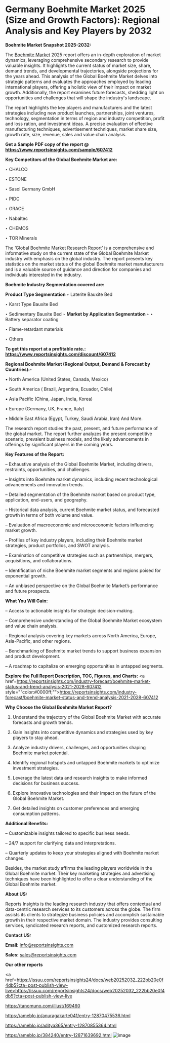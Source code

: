 # Germany Boehmite Market 2025 (Size and Growth Factors): Regional Analysis and Key Players by 2032

<strong>Boehmite Market Snapshot 2025-2032:</strong>

The <a href=https://www.reportsinsights.com/sample/607412>Boehmite Market</a> 2025 report offers an in-depth exploration of market dynamics, leveraging comprehensive secondary research to provide valuable insights. It highlights the current status of market size, share, demand trends, and developmental trajectories, alongside projections for the years ahead. This analysis of the Global Boehmite Market delves into strategic patterns and evaluates the approaches employed by leading international players, offering a holistic view of their impact on market growth. Additionally, the report examines future forecasts, shedding light on opportunities and challenges that will shape the industry's landscape.

The report highlights the key players and manufacturers and the latest strategies including new product launches, partnerships, joint ventures, technology, segmentation in terms of region and industry competition, profit and loss ration, and investment ideas. A precise evaluation of effective manufacturing techniques, advertisement techniques, market share size, growth rate, size, revenue, sales and value chain analysis.

<strong>Get a Sample PDF copy of the report @ <a href=https://www.reportsinsights.com/sample/607412 style=color:#0000ff;>https://www.reportsinsights.com/sample/607412</a></strong>

<strong>Key Competitors of the Global Boehmite Market are:</strong>

‣ CHALCO

‣ ESTONE

‣ Sasol Germany GmbH

‣ PIDC

‣ GRACE

‣ Nabaltec

‣ CHEMOS

‣ TOR Minerals

The ‘Global Boehmite Market Research Report’ is a comprehensive and informative study on the current state of the Global Boehmite Market industry with emphasis on the global industry. The report presents key statistics on the market status of the global Boehmite market manufacturers and is a valuable source of guidance and direction for companies and individuals interested in the industry.

<strong>Boehmite Industry Segmentation covered are:</strong>

<strong>Product Type Segmentation</strong>
‣
Laterite Bauxite Bed

‣ Karst Type Bauxite Bed

‣ Sedimentary Bauxite Bed
‣ 
<strong>Market by Application Segmentation</strong>
‣
‣  Battery separator coating

‣ Flame-retardant materials

‣ Others

<strong>To get this report at a profitable rate.: <a href=https://www.reportsinsights.com/discount/607412 style=color:#0000ff;>https://www.reportsinsights.com/discount/607412</a></strong>

<strong>Regional Boehmite Market (Regional Output, Demand &amp; Forecast by Countries):-</strong>

• North America (United States, Canada, Mexico)

• South America ( Brazil, Argentina, Ecuador, Chile)

• Asia Pacific (China, Japan, India, Korea)

• Europe (Germany, UK, France, Italy)

• Middle East Africa (Egypt, Turkey, Saudi Arabia, Iran) And More.

The research report studies the past, present, and future performance of the global market. The report further analyzes the present competitive scenario, prevalent business models, and the likely advancements in offerings by significant players in the coming years.

<strong>Key Features of the Report:</strong>

– Exhaustive analysis of the Global Boehmite Market, including drivers, restraints, opportunities, and challenges.

– Insights into Boehmite market dynamics, including recent technological advancements and innovation trends.

– Detailed segmentation of the Boehmite market based on product type, application, end-users, and geography.

– Historical data analysis, current Boehmite market status, and forecasted growth in terms of both volume and value.

– Evaluation of macroeconomic and microeconomic factors influencing market growth.

– Profiles of key industry players, including their Boehmite market strategies, product portfolios, and SWOT analysis.

– Examination of competitive strategies such as partnerships, mergers, acquisitions, and collaborations.

– Identification of niche Boehmite market segments and regions poised for exponential growth.

– An unbiased perspective on the Global Boehmite Market’s performance and future prospects.

<strong>What You Will Gain:</strong>

– Access to actionable insights for strategic decision-making.

– Comprehensive understanding of the Global Boehmite Market ecosystem and value chain analysis.

– Regional analysis covering key markets across North America, Europe, Asia-Pacific, and other regions.

– Benchmarking of Boehmite market trends to support business expansion and product development.

– A roadmap to capitalize on emerging opportunities in untapped segments.

<strong>Explore the Full Report Description, TOC, Figures, and Charts:</strong>
<a href=https://reportsinsights.com/industry-forecast/boehmite-market-status-and-trend-analysis-2021-2028-607412 style=""color:#0000ff;"">https://reportsinsights.com/industry-forecast/boehmite-market-status-and-trend-analysis-2021-2028-607412</a>

<strong>Why Choose the Global Boehmite Market Report?</strong>

1. Understand the trajectory of the Global Boehmite Market with accurate forecasts and growth trends.

2. Gain insights into competitive dynamics and strategies used by key players to stay ahead.

3. Analyze industry drivers, challenges, and opportunities shaping Boehmite market potential.

4. Identify regional hotspots and untapped Boehmite markets to optimize investment strategies.

5. Leverage the latest data and research insights to make informed decisions for business success.

6. Explore innovative technologies and their impact on the future of the Global Boehmite Market.

7. Get detailed insights on customer preferences and emerging consumption patterns.

<strong>Additional Benefits:</strong>

– Customizable insights tailored to specific business needs.

– 24/7 support for clarifying data and interpretations.

– Quarterly updates to keep your strategies aligned with Boehmite market changes.

Besides, the market study affirms the leading players worldwide in the Global Boehmite market. Their key marketing strategies and advertising techniques have been highlighted to offer a clear understanding of the Global Boehmite market.

<strong><strong>About US</strong>:</strong>

Reports Insights is the leading research industry that offers contextual and data-centric research services to its customers across the globe. The firm assists its clients to strategize business policies and accomplish sustainable growth in their respective market domain. The industry provides consulting services, syndicated research reports, and customized research reports.

<strong>Contact US:</strong>

<p class=><b>Email:</b> <a href=mailto:info@reportsinsights.com>info@reportsinsights.com</a></p>
<p class=><b>Sales:</b> <a href=mailto:sales@reportsinsights.com>sales@reportsinsights.com</a></p>

<strong>Our other reports</strong>

<a href=https://issuu.com/reportsinsights24/docs/web20252032_222bb20e0f4db5?cta=post-publish-view-live>https://issuu.com/reportsinsights24/docs/web20252032_222bb20e0f4db5?cta=post-publish-view-live</a>

<a href=https://tanomuno.com/illust/169460>https://tanomuno.com/illust/169460</a>

<a href=https://ameblo.jp/anuragakarte041/entry-12870475536.html>https://ameblo.jp/anuragakarte041/entry-12870475536.html</a>

<a href=https://ameblo.jp/aditya365/entry-12870855364.html>https://ameblo.jp/aditya365/entry-12870855364.html</a>

<a href=https://ameblo.jp/384240/entry-12871639692.html>https://ameblo.jp/384240/entry-12871639692.html</a>
![image](https://github.com/user-attachments/assets/f10dda80-780c-4a36-9d22-96249368a17f)
